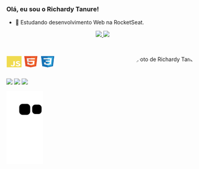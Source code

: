 ### Olá, eu sou o Richardy Tanure!

- 🌱 Estudando desenvolvimento Web na RocketSeat.

<div align="center">
  <a href="https://github.com/rTanure">
  <img height="180em" src="https://github-readme-stats.vercel.app/api?username=rTanure&show_icons=true&theme=tokyonight&include_all_commits=true&count_private=true"/>
  <img height="180em" src="https://github-readme-stats.vercel.app/api/top-langs/?username=rTanure&layout=compact&langs_count=7&theme=tokyonight"/>
  </a>
</div>
  
  ##
  
<div style="display: inline_block"><br>
  <img align="center" alt="simbolo JavaScript" height="30" width="40" src="https://raw.githubusercontent.com/devicons/devicon/master/icons/javascript/javascript-plain.svg">
  <img align="center" alt="simbolo HTML" height="30" width="40" src="https://raw.githubusercontent.com/devicons/devicon/master/icons/html5/html5-original.svg">
  <img align="center" alt="simbolo CSS" height="30" width="40" src="https://raw.githubusercontent.com/devicons/devicon/master/icons/css3/css3-original.svg">
  <img align="right" alt="Foto de Richardy Tanure" height="130" style="border-radius:50px;" src="https://imgur.com/QL2Mema.png">
</div>
  
  ##
  
  <div> 
    
  <a href="https://instagram.com/richardy.tanure" target="_blank"><img src="https://img.shields.io/badge/-Instagram-%23E4405F?style=for-the-badge&logo=instagram&logoColor=white" target="_blank"></a>
  <a href = "mailto:richardy.tanure@hotmail.com"><img src="https://img.shields.io/badge/-Gmail-%23333?style=for-the-badge&logo=gmail&logoColor=white" target="_blank"></a>
  <a href="" target="_blank"><img src="https://img.shields.io/badge/-LinkedIn-%230077B5?style=for-the-badge&logo=linkedin&logoColor=white" target="_blank"></a> 
 
  ![Snake animation](https://github.com/rTanure/rTanure/blob/output/github-contribution-grid-snake.svg)
 
</div>
  
  
